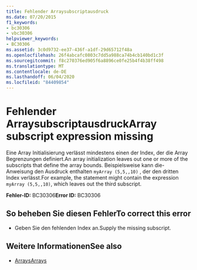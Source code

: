 ```yaml
---
title: Fehlender Arraysubscriptausdruck
ms.date: 07/20/2015
f1_keywords:
- bc30306
- vbc30306
helpviewer_keywords:
- BC30306
ms.assetid: 3c0d9732-ee37-436f-a1df-29d65712f48a
ms.openlocfilehash: 26f4abcafc0803c7dd5a988ca74b4cb140bd1c3f
ms.sourcegitcommit: f8c270376ed905f6a8896ce0fe25b4f4b38ff498
ms.translationtype: MT
ms.contentlocale: de-DE
ms.lasthandoff: 06/04/2020
ms.locfileid: "84409854"
---
```

# <a name="array-subscript-expression-missing"></a><span data-ttu-id="3acaf-102">Fehlender Arraysubscriptausdruck</span><span class="sxs-lookup"><span data-stu-id="3acaf-102">Array subscript expression missing</span></span>
<span data-ttu-id="3acaf-103">Eine Array Initialisierung verlässt mindestens einen der Index, der die Array Begrenzungen definiert.</span><span class="sxs-lookup"><span data-stu-id="3acaf-103">An array initialization leaves out one or more of the subscripts that define the array bounds.</span></span> <span data-ttu-id="3acaf-104">Beispielsweise kann die-Anweisung den Ausdruck enthalten `myArray (5,5,,10)` , der den dritten Index verlässt.</span><span class="sxs-lookup"><span data-stu-id="3acaf-104">For example, the statement might contain the expression `myArray (5,5,,10)`, which leaves out the third subscript.</span></span>  
  
 <span data-ttu-id="3acaf-105">**Fehler-ID:** BC30306</span><span class="sxs-lookup"><span data-stu-id="3acaf-105">**Error ID:** BC30306</span></span>  
  
## <a name="to-correct-this-error"></a><span data-ttu-id="3acaf-106">So beheben Sie diesen Fehler</span><span class="sxs-lookup"><span data-stu-id="3acaf-106">To correct this error</span></span>  
  
- <span data-ttu-id="3acaf-107">Geben Sie den fehlenden Index an.</span><span class="sxs-lookup"><span data-stu-id="3acaf-107">Supply the missing subscript.</span></span>  
  
## <a name="see-also"></a><span data-ttu-id="3acaf-108">Weitere Informationen</span><span class="sxs-lookup"><span data-stu-id="3acaf-108">See also</span></span>

- [<span data-ttu-id="3acaf-109">Arrays</span><span class="sxs-lookup"><span data-stu-id="3acaf-109">Arrays</span></span>](../../programming-guide/language-features/arrays/index.md)
